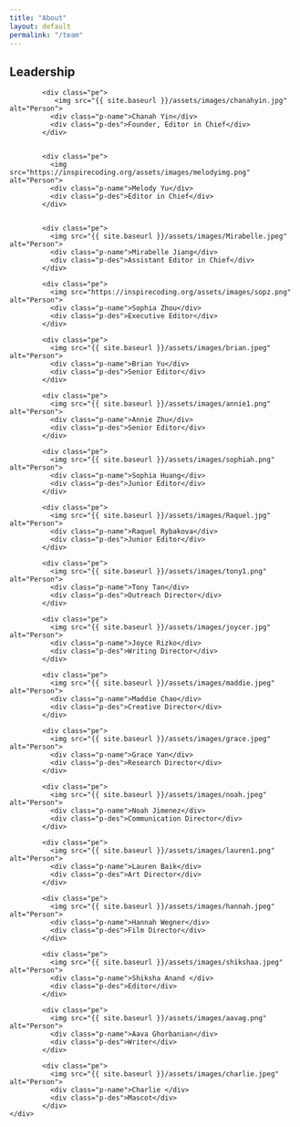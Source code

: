 ```yaml
---
title: "About"
layout: default
permalink: "/team"
---
```


<div class="team-section">
  <div class="inner-width">
    <h2>Leadership</h2>
    <div class="pers">

            <div class="pe">
               <img src="{{ site.baseurl }}/assets/images/chanahyin.jpg" alt="Person">
              <div class="p-name">Chanah Yin</div>
              <div class="p-des">Founder, Editor in Chief</div>
            </div>


            <div class="pe">
              <img src="https://inspirecoding.org/assets/images/melodyimg.png" alt="Person">
              <div class="p-name">Melody Yu</div>
              <div class="p-des">Editor in Chief</div>
            </div>


            <div class="pe">
              <img src="{{ site.baseurl }}/assets/images/Mirabelle.jpeg" alt="Person">
              <div class="p-name">Mirabelle Jiang</div>
              <div class="p-des">Assistant Editor in Chief</div>
            </div>

            <div class="pe">
              <img src="https://inspirecoding.org/assets/images/sopz.png" alt="Person">
              <div class="p-name">Sophia Zhou</div>
              <div class="p-des">Executive Editor</div>
            </div>

            <div class="pe">
              <img src="{{ site.baseurl }}/assets/images/brian.jpeg" alt="Person">
              <div class="p-name">Brian Yu</div>
              <div class="p-des">Senior Editor</div>
            </div>
      
            <div class="pe">
              <img src="{{ site.baseurl }}/assets/images/annie1.png" alt="Person">
              <div class="p-name">Annie Zhu</div>
              <div class="p-des">Senior Editor</div>
            </div>

            <div class="pe">
              <img src="{{ site.baseurl }}/assets/images/sophiah.png" alt="Person">
              <div class="p-name">Sophia Huang</div>
              <div class="p-des">Junior Editor</div>
            </div>
      
            <div class="pe">
              <img src="{{ site.baseurl }}/assets/images/Raquel.jpg" alt="Person">
              <div class="p-name">Raquel Rybakova</div>
              <div class="p-des">Junior Editor</div>
            </div>

            <div class="pe">
              <img src="{{ site.baseurl }}/assets/images/tony1.png" alt="Person">
              <div class="p-name">Tony Tan</div>
              <div class="p-des">Outreach Director</div>
            </div>

            <div class="pe">
              <img src="{{ site.baseurl }}/assets/images/joycer.jpg" alt="Person">
              <div class="p-name">Joyce Rizko</div>
              <div class="p-des">Writing Director</div>
            </div>

            <div class="pe">
              <img src="{{ site.baseurl }}/assets/images/maddie.jpeg" alt="Person">
              <div class="p-name">Maddie Chao</div>
              <div class="p-des">Creative Director</div>
            </div>

            <div class="pe">
              <img src="{{ site.baseurl }}/assets/images/grace.jpeg" alt="Person">
              <div class="p-name">Grace Yan</div>
              <div class="p-des">Research Director</div>
            </div>

            <div class="pe">
              <img src="{{ site.baseurl }}/assets/images/noah.jpeg" alt="Person">
              <div class="p-name">Noah Jimenez</div>
              <div class="p-des">Communication Director</div>
            </div>

            <div class="pe">
              <img src="{{ site.baseurl }}/assets/images/lauren1.png" alt="Person">
              <div class="p-name">Lauren Baik</div>
              <div class="p-des">Art Director</div>
            </div>

            <div class="pe">
              <img src="{{ site.baseurl }}/assets/images/hannah.jpeg" alt="Person">
              <div class="p-name">Hannah Wegner</div>
              <div class="p-des">Film Director</div>
            </div>

            <div class="pe">
              <img src="{{ site.baseurl }}/assets/images/shikshaa.jpeg" alt="Person">
              <div class="p-name">Shiksha Anand </div>
              <div class="p-des">Editor</div>
            </div>

            <div class="pe">
              <img src="{{ site.baseurl }}/assets/images/aavag.png" alt="Person">
              <div class="p-name">Aava Ghorbanian</div>
              <div class="p-des">Writer</div>
            </div>

            <div class="pe">
              <img src="{{ site.baseurl }}/assets/images/charlie.jpeg" alt="Person">
              <div class="p-name">Charlie </div>
              <div class="p-des">Mascot</div>
            </div>
    </div>

  </div>
</div>

